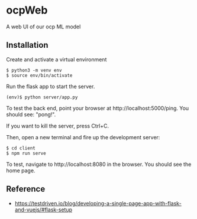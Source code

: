 # ocpWeb
A web UI of our ocp ML model

## Installation
Create and activate a virtual environment
```
$ python3 -m venv env
$ source env/bin/activate
```
Run the flask app to start the server. 
```
(env)$ python server/app.py
```
To test the back end, point your browser at http://localhost:5000/ping. You should see: "pong!".

If you want to kill the server, press Ctrl+C.

Then, open a new terminal and fire up the development server:
```
$ cd client
$ npm run serve
```
To test, navigate to http://localhost:8080 in the browser. You should see the home page.
## Reference
- https://testdriven.io/blog/developing-a-single-page-app-with-flask-and-vuejs/#flask-setup
